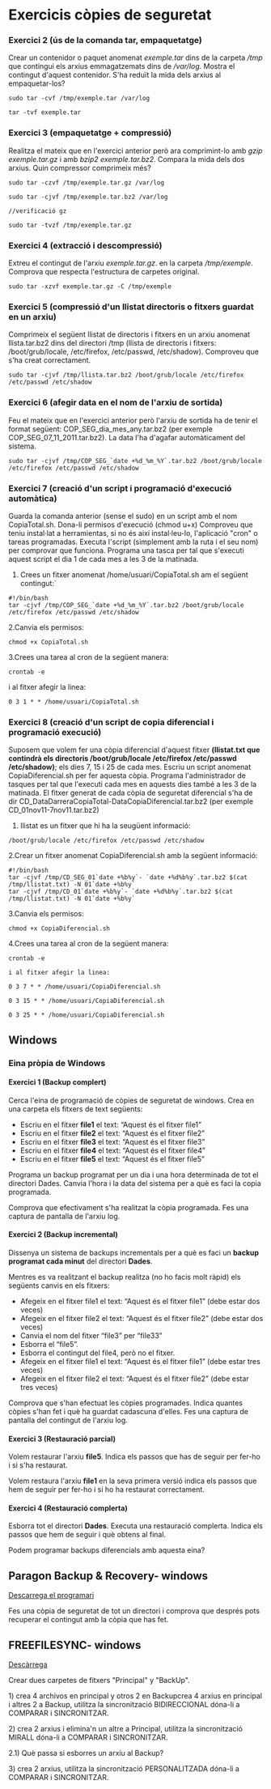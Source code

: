 # Exercicis còpies de seguretat

### Exercici 2 (ús de la comanda tar, empaquetatge)

Crear un contenidor o paquet anomenat *exemple.tar* dins de la carpeta */tmp* que contingui els arxius emmagatzemats dins de  */var/log*. Mostra el contingut d'aquest contenidor. S'ha reduït la mida dels arxius al empaquetar-los?

```shell
sudo tar -cvf /tmp/exemple.tar /var/log

tar -tvf exemple.tar
```


### Exercici 3 (empaquetatge \+ compressió)

Realitza el mateix que en l'exercici anterior però ara comprimint-lo amb *gzip exemple.tar.gz* i amb *bzip2 exemple.tar.bz2*. Compara la mida dels dos arxius. Quin compressor comprimeix més?

```shell
sudo tar -czvf /tmp/exemple.tar.gz /var/log

sudo tar -cjvf /tmp/exemple.tar.bz2 /var/log

//verificació gz

sudo tar -tvzf /tmp/exemple.tar.gz

```

### Exercici 4 (extracció i descompressió)

Extreu el contingut de l'arxiu *exemple.tar.gz*. en la carpeta */tmp/exemple*. Comprova que respecta l'estructura de carpetes original.
```shell
sudo tar -xzvf exemple.tar.gz -C /tmp/exemple
```
### Exercici 5 (compressió d'un llistat directoris o fitxers guardat en un arxiu)

Comprimeix el següent llistat de directoris i fitxers en un arxiu anomenat llista.tar.bz2 dins del directori /tmp (llista de directoris i fitxers: /boot/grub/locale, /etc/firefox, /etc/passwd, /etc/shadow). Comproveu que s'ha creat correctament.
```shell
sudo tar -cjvf /tmp/llista.tar.bz2 /boot/grub/locale /etc/firefox /etc/passwd /etc/shadow
```
### Exercici 6 (afegir data en el nom de l'arxiu de sortida)

Feu el mateix que en l'exercici anterior però l'arxiu de sortida ha de tenir el format següent: COP\_SEG\_dia\_mes\_any.tar.bz2 (per exemple COP\_SEG\_07\_11\_2011.tar.bz2). La data l'ha d'agafar automàticament del sistema.
```shell
sudo tar -cjvf /tmp/COP_SEG_`date +%d_%m_%Y`.tar.bz2 /boot/grub/locale /etc/firefox /etc/passwd /etc/shadow
```
### Exercici 7 (creació d'un script i programació d'execució automàtica)

Guarda la comanda anterior (sense el sudo) en un script amb el nom CopiaTotal.sh. Dona-li permisos d'execució (chmod u+x) Comproveu que teniu instal·lat a herramientas, si no és així instal·leu-lo, l'aplicació "cron" o tareas programadas. Executa l'script (simplement amb la ruta i el seu nom) per comprovar que funciona. Programa una tasca per tal que s'executi aquest script el dia 1 de cada mes a les 3 de la matinada.

1. Crees un fitxer anomenat /home/usuari/CopiaTotal.sh am el següent contingut:`
```shell
#!/bin/bash
tar -cjvf /tmp/COP_SEG_`date +%d_%m_%Y`.tar.bz2 /boot/grub/locale /etc/firefox /etc/passwd /etc/shadow
```
2.Canvia els permisos:
```shell
chmod +x CopiaTotal.sh
```
3.Crees una tarea al cron de la següent manera:
```shell
crontab -e
```
i al fitxer afegir la linea:
```shell
0 3 1 * * /home/usuari/CopiaTotal.sh
```
### Exercici 8 (creació d'un script de copia diferencial i programació execució)

Suposem que volem fer una còpia diferencial d'aquest fitxer **(llistat.txt que contindrà els directoris /boot/grub/locale /etc/firefox /etc/passwd /etc/shadow)**; els dies 7, 15 i 25 de cada mes. Escriu un script anomenat CopiaDiferencial.sh per fer aquesta còpia. Programa l'administrador de tasques per tal que l'executi cada mes en aquests dies també a les 3 de la matinada. El fitxer generat de cada còpia de seguretat diferencial s'ha de dir CD\_DataDarreraCopiaTotal-DataCopiaDiferencial.tar.bz2 (per exemple CD\_01nov11-7nov11.tar.bz2)

1. llistat es un fitxer que hi ha la seugüent informació:
```shell
/boot/grub/locale /etc/firefox /etc/passwd /etc/shadow
```
2.Crear un fitxer anomenat CopiaDiferencial.sh amb la següent informació:
```shell
#!/bin/bash
tar -cjvf /tmp/CD_SEG_01`date +%b%y`- `date +%d%b%y`.tar.bz2 $(cat /tmp/llistat.txt) -N 01`date +%b%y`
tar -cjvf /tmp/CD_01`date +%b%y`- `date +%d%b%y`.tar.bz2 $(cat /tmp/llistat.txt) -N 01`date +%b%y`
```

3.Canvia els permisos:
```shell
chmod +x CopiaDiferencial.sh
```
4.Crees una tarea al cron de la següent manera:
```shell
crontab -e

i al fitxer afegir la linea:

0 3 7 * * /home/usuari/CopiaDiferencial.sh

0 3 15 * * /home/usuari/CopiaDiferencial.sh

0 3 25 * * /home/usuari/CopiaDiferencial.sh
```
## Windows

### Eina pròpia de Windows

#### Exercici 1 (Backup complert)

Cerca l'eina de programació de còpies de seguretat de windows. Crea en una carpeta els fitxers de text següents:

* Escriu en el fitxer **file1** el text: “Aquest és el fitxer file1”
* Escriu en el fitxer **file2** el text: “Aquest és el fitxer file2”
* Escriu en el fitxer **file3** el text: “Aquest és el fitxer file3”
* Escriu en el fitxer **file4** el text: “Aquest és el fitxer file4”
* Escriu en el fitxer **file5** el text: “Aquest és el fitxer file5”

Programa un backup programat per un dia i una hora determinada de tot el directori Dades. Canvia l'hora i la data del sistema per a què es faci la copia programada.

Comprova que efectivament s'ha realitzat la còpia programada. Fes una captura de pantalla de l'arxiu log.

#### Exercici 2 (Backup incremental)

Dissenya un sistema de backups incrementals per a què es faci un **backup programat cada minut** del directori **Dades**.

Mentres es va realitzant el backup realitza (no ho facis molt ràpid) els següents canvis en els fitxers:

* Afegeix en el fitxer file1 el text: “Aquest és el fitxer file1” (debe estar dos veces)
* Afegeix en el fitxer file2 el text: “Aquest és el fitxer file2” (debe estar dos veces)
* Canvia el nom del fitxer “file3” per “file33”
* Esborra el “file5”.
* Esborra el contingut del file4, però no el fitxer.
* Afegeix en el fitxer file1 el text: “Aquest és el fitxer file1” (debe estar tres veces)
* Afegeix en el fitxer file2 el text: “Aquest és el fitxer file2” (debe estar tres veces)

Comprova que s'han efectuat les còpies programades. Indica quantes còpies s'han fet i què ha guardat cadascuna d'elles. Fes una captura de pantalla del contingut de l'arxiu log.

#### Exercici 3 (Restauració parcial)

Volem restaurar l'arxiu **file5**. Indica els passos que has de seguir per fer-ho i si s'ha restaurat.

Volem restaura l'arxiu **file1** en la seva primera versió indica els passos que hem de seguir per fer-ho i si ho ha restaurat correctament.

#### Exercici 4 (Restauració complerta)

Esborra tot el directori **Dades**. Executa una restauració complerta. Indica els passos que hem de seguir i què obtens al final.

Podem programar backups diferencials amb aquesta eina?

## Paragon Backup & Recovery- windows

[Descarrega el programari](https://www.paragon-software.com/free/br-free/)

Fes una còpia de seguretat de tot un directori i comprova que després pots recuperar el contingut amb la còpia que has fet.

## FREEFILESYNC- windows

[Descàrrega](https://freefilesync.org/)

Crear dues carpetes de fitxers "Principal" y "BackUp".

1\) crea 4 archivos en principal y otros 2 en Backupcrea 4 arxius en principal i altres 2 a Backup, utilitza la sincronització BIDIRECCIONAL dóna-li a COMPARAR i SINCRONITZAR.

2\) crea 2 arxius i elimina'n un altre a Principal, utilitza la sincronització MIRALL dóna-li a COMPARAR i SINCRONITZAR.

2.1) Què passa si esborres un arxiu al Backup?

3\) crea 2 arxius, utilitza la sincronització PERSONALITZADA dóna-li a COMPARAR i SINCRONITZAR.
